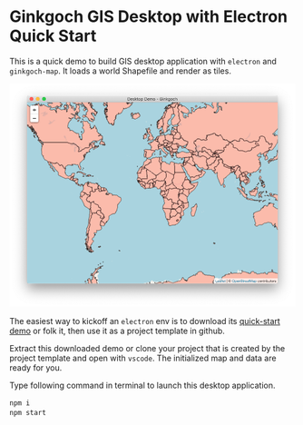# Ginkgoch GIS Desktop with Electron Quick Start

This is a quick demo to build GIS desktop application with `electron` and `ginkgoch-map`. It loads a world Shapefile and render as tiles.

![ginkgoch-desktop-app-demo](./docs/ginkgoch-desktop-electron-demo.png)

The easiest way to kickoff an `electron` env is to download its [quick-start demo](https://github.com/ginkgoch/electron-quick-start) or folk it, then use it as a project template in github.

Extract this downloaded demo or clone your project that is created by the project template and open with `vscode`. The initialized map and data are ready for you.

Type following command in terminal to launch this desktop application.

```bash
npm i
npm start
```